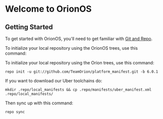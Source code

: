 Welcome to OrionOS
===================


Getting Started
---------------

To get started with OrionOS, you'll need to get familiar with
[Git and Repo](http://source.android.com/download/using-repo).

To initialize your local repository using the OrionOS trees, use this command:

To initialize your local repository using the Orion trees, use this command:


	repo init -u git://github.com/TeamOrion/platform_manifest.git -b 6.0.1


If you want to download our Uber toolchains do:


    mkdir .repo/local_manifests && cp .repo/manifests/uber_manifest.xml .repo/local_manifests/


Then sync up with this command:

	repo sync

